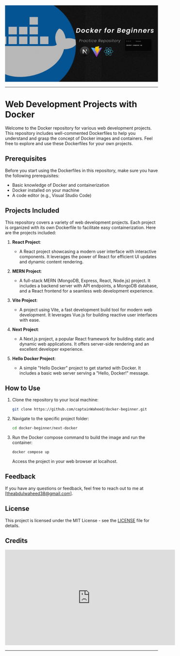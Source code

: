 ![Banner](/Social%20Media%20-%206.png)

---

# Web Development Projects with Docker

Welcome to the Docker repository for various web development projects. This repository includes well-commented Dockerfiles to help you understand and grasp the concept of Docker images and containers. Feel free to explore and use these Dockerfiles for your own projects.

## Prerequisites

Before you start using the Dockerfiles in this repository, make sure you have the following prerequisites:

- Basic knowledge of Docker and containerization
- Docker installed on your machine
- A code editor (e.g., Visual Studio Code)

## Projects Included

This repository covers a variety of web development projects. Each project is organized with its own Dockerfile to facilitate easy containerization. Here are the projects included:

1. **React Project**:

   - A React project showcasing a modern user interface with interactive components. It leverages the power of React for efficient UI updates and dynamic content rendering.

2. **MERN Project**:

   - A full-stack MERN (MongoDB, Express, React, Node.js) project. It includes a backend server with API endpoints, a MongoDB database, and a React frontend for a seamless web development experience.

3. **Vite Project**:

   - A project using Vite, a fast development build tool for modern web development. It leverages Vue.js for building reactive user interfaces with ease.

4. **Next Project**:

   - A Next.js project, a popular React framework for building static and dynamic web applications. It offers server-side rendering and an excellent developer experience.

5. **Hello Docker Project**:
   - A simple "Hello Docker" project to get started with Docker. It includes a basic web server serving a "Hello, Docker!" message.

## How to Use

1. Clone the repository to your local machine:

   ```bash
   git clone https://github.com/captainWaheed/docker-beginner.git
   ```

2. Navigate to the specific project folder:

   ```bash
   cd docker-beginner/next-docker
   ```

3. Run the Docker compose command to build the image and run the container:

   ```bash
   docker compose up
   ```

   Access the project in your web browser at localhost.

## Feedback

If you have any questions or feedback, feel free to reach out to me at [theabdulwaheed38@gmail.com].

## License

This project is licensed under the MIT License - see the [LICENSE](LICENSE) file for details.

## Credits

<iframe width="560" height="315" src="https://www.youtube-nocookie.com/embed/GFgJkfScVNU?si=ic3NcST7jldpfr3_" title="YouTube video player" frameborder="0" allow="accelerometer; autoplay; clipboard-write; encrypted-media; gyroscope; picture-in-picture; web-share" allowfullscreen></iframe>

---
